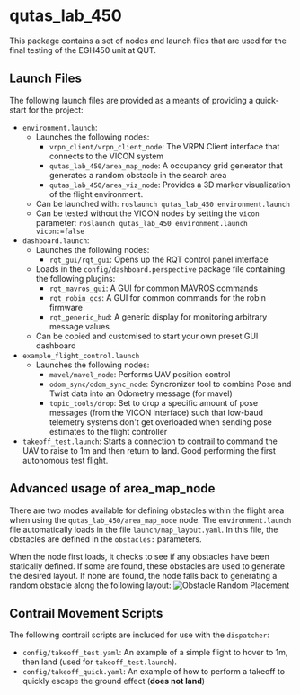 # qutas_lab_450
This package contains a set of nodes and launch files that are used for the final testing of the EGH450 unit at QUT.

## Launch Files
The following launch files are provided as a meants of providing a quick-start for the project:
- `environment.launch`:
	- Launches the following nodes:
		- `vrpn_client/vrpn_client_node`: The VRPN Client interface that connects to the VICON system
		- `qutas_lab_450/area_map_node`: A occupancy grid generator that generates a random obstacle in the search area
		- `qutas_lab_450/area_viz_node`: Provides a 3D marker visualization of the flight environment.
	- Can be launched with: `roslaunch qutas_lab_450 environment.launch`
	- Can be tested without the VICON nodes by setting the `vicon` parameter: `roslaunch qutas_lab_450 environment.launch vicon:=false`
- `dashboard.launch`:
	- Launches the following nodes:
		- `rqt_gui/rqt_gui`: Opens up the RQT control panel interface
	- Loads in the `config/dashboard.perspective` package file containing the following plugins:
		- `rqt_mavros_gui`: A GUI for common MAVROS commands
		- `rqt_robin_gcs`: A GUI for common commands for the robin firmware
		- `rqt_generic_hud`: A generic display for monitoring arbitrary message values
	- Can be copied and customised to start your own preset GUI dashboard
- `example_flight_control.launch`
	- Launches the following nodes:
		- `mavel/mavel_node`: Performs UAV position control
		- `odom_sync/odom_sync_node`: Syncronizer tool to combine Pose and Twist data into an Odometry message (for mavel)
		- `topic_tools/drop`: Set to drop a specific amount of pose messages (from the VICON interface) such that low-baud telemetry systems don't get overloaded when sending pose estimates to the flight controller
- `takeoff_test.launch`: Starts a connection to contrail to command the UAV to raise to 1m and then return to land. Good performing the first autonomous test flight.

## Advanced usage of area_map_node
There are two modes available for defining obstacles within the flight area when using the `qutas_lab_450/area_map_node` node. The `environment.launch` file automatically loads in the file `launch/map_layout.yaml`. In this file, the obstacles are defined in the `obstacles:` parameters.

When the node first loads, it checks to see if any obstacles have been statically defined. If some are found, these obstacles are used to generate the desired layout. If none are found, the node falls back to generating a random obstacle along the following layout:
![Obstacle Random Placement](https://raw.github.com/qutas/qutas_lab_450/master/resources/occupancy_rand.png)


## Contrail Movement Scripts
The following contrail scripts are included for use with the `dispatcher`:
- `config/takeoff_test.yaml`: An example of a simple flight to hover to 1m, then land (used for `takeoff_test.launch`).
- `config/takeoff_quick.yaml`: An example of how to perform a takeoff to quickly escape the ground effect (**does not land**)
